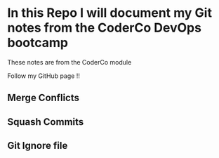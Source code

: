# In this Repo I will document my Git notes from the CoderCo DevOps bootcamp

These notes are from the CoderCo module

Follow my GitHub page !!

## Merge Conflicts 

## Squash Commits 

## Git Ignore file 

